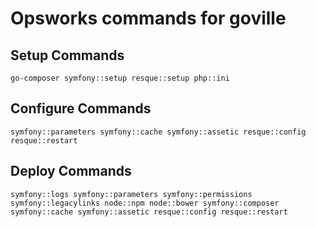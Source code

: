 # Opsworks commands for goville

## Setup Commands

    go-composer symfony::setup resque::setup php::ini

## Configure Commands

    symfony::parameters symfony::cache symfony::assetic resque::config resque::restart

## Deploy Commands

    symfony::logs symfony::parameters symfony::permissions symfony::legacylinks node::npm node::bower symfony::composer symfony::cache symfony::assetic resque::config resque::restart

